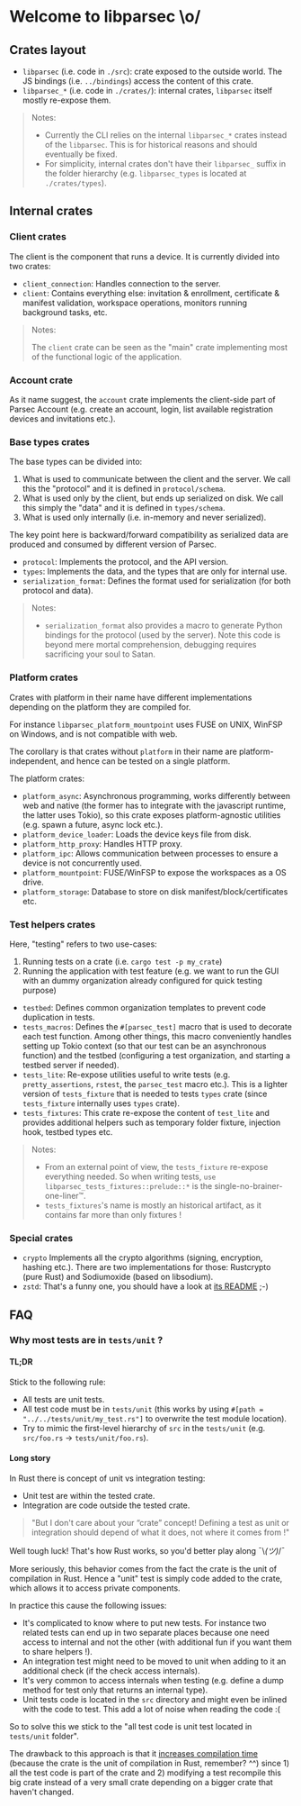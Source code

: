 # Welcome to libparsec \o/

## Crates layout

- `libparsec` (i.e. code in `./src`): crate exposed to the outside world. The JS bindings (i.e. `../bindings`)
  access the content of this crate.
- `libparsec_*` (i.e. code in `./crates/`): internal crates, `libparsec` itself mostly
  re-expose them.

> Notes:
>
> - Currently the CLI relies on the internal `libparsec_*` crates instead of the
>   `libparsec`. This is for historical reasons and should eventually be fixed.
> - For simplicity, internal crates don't have their `libparsec_` suffix in the
>   folder hierarchy (e.g. `libparsec_types` is located at `./crates/types`).

## Internal crates

### Client crates

The client is the component that runs a device.
It is currently divided into two crates:

- `client_connection`: Handles connection to the server.
- `client`: Contains everything else: invitation & enrollment, certificate & manifest
  validation, workspace operations, monitors running background tasks, etc.

> Notes:
>
> The `client` crate can be seen as the "main" crate implementing most of the
> functional logic of the application.

### Account crate

As it name suggest, the `account` crate implements the client-side part of Parsec Account
(e.g. create an account, login, list available registration devices and invitations etc.).

### Base types crates

The base types can be divided into:

1. What is used to communicate between the client and the server.
   We call this the "protocol" and it is defined in `protocol/schema`.
2. What is used only by the client, but ends up serialized on disk.
   We call this simply the "data" and it is defined in `types/schema`.
3. What is used only internally (i.e. in-memory and never serialized).

The key point here is backward/forward compatibility as serialized data are
produced and consumed by different version of Parsec.

- `protocol`: Implements the protocol, and the API version.
- `types`: Implements the data, and the types that are only for internal use.
- `serialization_format`: Defines the format used for serialization (for both
  protocol and data).

> Notes:
>
> - `serialization_format` also provides a macro to generate Python bindings
>   for the protocol (used by the server). Note this code is beyond mere mortal
>   comprehension, debugging requires sacrificing your soul to Satan.

### Platform crates

Crates with platform in their name have different implementations depending on
the platform they are compiled for.

For instance `libparsec_platform_mountpoint` uses FUSE on UNIX, WinFSP on Windows,
and is not compatible with web.

The corollary is that crates without `platform` in their name are platform-independent,
and hence can be tested on a single platform.

The platform crates:

- `platform_async`: Asynchronous programming, works differently between web and native
  (the former has to integrate with the javascript runtime, the latter uses Tokio), so
  this crate exposes platform-agnostic utilities (e.g. spawn a future, async lock etc.).
- `platform_device_loader`: Loads the device keys file from disk.
- `platform_http_proxy`: Handles HTTP proxy.
- `platform_ipc`: Allows communication between processes to ensure a device is not
  concurrently used.
- `platform_mountpoint`: FUSE/WinFSP to expose the workspaces as a OS drive.
- `platform_storage`: Database to store on disk manifest/block/certificates etc.

### Test helpers crates

Here, "testing" refers to two use-cases:

1. Running tests on a crate (i.e. `cargo test -p my_crate`)
2. Running the application with test feature (e.g. we want to run the GUI with an
   dummy organization already configured for quick testing purpose)

- `testbed`: Defines common organization templates to prevent code duplication in tests.
- `tests_macros`: Defines the `#[parsec_test]` macro that is used to decorate each
  test function. Among other things, this macro conveniently handles setting up
  Tokio context (so that our test can be an asynchronous function) and the testbed
  (configuring a test organization, and starting a testbed server if needed).
- `tests_lite`: Re-expose utilities useful to write tests (e.g. `pretty_assertions`,
  `rstest`, the `parsec_test` macro etc.). This is a lighter version of `tests_fixture`
  that is needed to tests `types` crate (since `tests_fixture` internally uses `types`
  crate).
- `tests_fixtures`: This crate re-expose the content of `test_lite` and provides additional
  helpers such as temporary folder fixture, injection hook, testbed types etc.

> Notes:
>
> - From an external point of view, the `tests_fixture` re-expose everything needed.
>   So when writing tests, `use libparsec_tests_fixtures::prelude::*` is the single-no-brainer-one-liner™.
> - `tests_fixtures`'s name is mostly an historical artifact, as it contains far
>   more than only fixtures !

### Special crates

- `crypto` Implements all the crypto algorithms (signing, encryption, hashing etc.). There
  are two implementations for those: Rustcrypto (pure Rust) and Sodiumoxide (based on libsodium).
- `zstd`: That's a funny one, you should have a look at [its README](./crates/zstd/README.md) ;-)

## FAQ

### Why most tests are in `tests/unit` ?

#### TL;DR

Stick to the following rule:

- All tests are unit tests.
- All test code must be in `tests/unit` (this works by using `#[path = "../../tests/unit/my_test.rs"]`
  to overwrite the test module location).
- Try to mimic the first-level hierarchy of `src` in the `tests/unit` (e.g. `src/foo.rs` -> `tests/unit/foo.rs`).

#### Long story

In Rust there is concept of unit vs integration testing:

- Unit test are within the tested crate.
- Integration are code outside the tested crate.

> "But I don't care about your “crate” concept! Defining a test as unit or integration
> should depend of what it does, not where it comes from !"

Well tough luck! That's how Rust works, so you'd better play along ¯\\_(ツ)_/¯

More seriously, this behavior comes from the fact the crate is the unit of compilation
in Rust. Hence a "unit" test is simply code added to the crate, which allows it to
access private components.

In practice this cause the following issues:

- It's complicated to know where to put new tests. For instance two related tests can
  end up in two separate places because one need access to internal and not the other
  (with additional fun if you want them to share helpers !).
- An integration test might need to be moved to unit when adding to it an additional
  check (if the check access internals).
- It's very common to access internals when testing (e.g. define a dump method for test
  only that returns an internal type).
- Unit tests code is located in the `src` directory and might even be inlined with
  the code to test. This add a lot of noise when reading the code :(

So to solve this we stick to the "all test code is unit test located in `tests/unit` folder".

The drawback to this approach is that it [increases compilation time](https://xkcd.com/303/)
(because the crate is the unit of compilation in Rust, remember? ^^) since 1) all
the test code is part of the crate and 2) modifying a test recompile this big crate
instead of a very small crate depending on a bigger crate that haven't changed.
